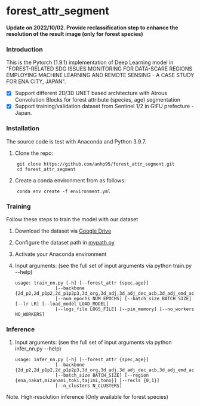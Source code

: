 # forest_attr_segment

**Update on 2022/10/02. Provide reclassification step to enhance the resolution of the result image (only for forest species)**

### Introduction

This is the Pytorch (1.9.1) implementation of Deep Learning model in "FOREST-RELATED SDG ISSUES MONITORING FOR DATA-SCARE REGIONS EMPLOYING MACHINE LEARNING AND REMOTE SENSING - A CASE STUDY FOR ENA CITY, JAPAN".

- [x] Support different 2D/3D UNET based architecture with Atrous Convolution Blocks for forest attribute (species, age) segmentation
- [x] Support training/validation dataset from Sentinel 1/2 in GIFU prefecture - Japan.

### Installation

The source code is test with Anaconda and Python 3.9.7.

1. Clone the repo:

```Shell
    git clone https://github.com/anhp95/forest_attr_segment.git
    cd forest_attr_segment
```

2. Create a conda environment from as follows:

```Shell
    conda env create -f environment.yml
```

### Training

Follow these steps to train the model with our dataset

1. Download the dataset via [Google Drive](https://drive.google.com/drive/folders/1j8Japh4UmZAyoHueJX9C_rb8muqS3plW?usp=sharing)

2. Configure the dataset path in [mypath.py](https://github.com/anhp95/forest_attr_segment/blob/main/mypath.py)

3. Activate your Anaconda environment

4. Input arguments: (see the full set of input arguments via python train.py --help)

   ```Shell
   usage: train_nn.py [-h] [--forest_attr {spec,age}]
                  [--backbone {2d_p2,2d_p1p2,2d_p1p2p3,3d_org,3d_adj,3d_adj_dec_acb,3d_adj_emd_acb,3d_org_emd_acb}]
                  [--num_epochs NUM_EPOCHS] [--batch_size BATCH_SIZE] [--lr LR] [--load_model LOAD_MODEL]
                  [--logs_file LOGS_FILE] [--pin_memory] [--no_workers NO_WORKERS]
   ```

### Inference

1. Input arguments: (see the full set of input arguments via python infer_nn.py --help)

   ```Shell
   usage: infer_nn.py [-h] [--forest_attr {spec,age}]
                  [--backbone {2d_p2,2d_p1p2,2d_p1p2p3,3d_org,3d_adj,3d_adj_dec_acb,3d_adj_emd_acb,3d_org_emd_acb}]
                  [--batch_size BATCH_SIZE] [--region {ena,nakat,mizunami,toki,tajimi,tono}] [--recls {0,1}]
                  [--n_clusters N_CLUSTERS]
   ```

Note. High-resolution inference (Only available for forest species)
